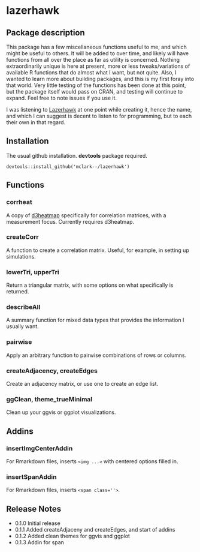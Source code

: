 # lazerhawk


## Package description
This package has a few miscellaneous functions useful to me, and which might be useful to others. It will be added to over time, and likely will have functions from all over the place as far as utility is concerned.  Nothing extraordinarily unique is here at present, more or less tweaks/variations of available R functions that do almost what I want, but not quite.  Also, I wanted to learn more about building packages, and this is my first foray into that world.  Very little testing of the functions has been done at this point, but the package itself would pass on CRAN, and testing will continue to expand.  Feel free to note issues if you use it.

I was listening to [Lazerhawk](http://lazerhawk.bandcamp.com/album/redline) at one point while creating it, hence the name, and which I can suggest is decent to listen to for programming, but to each their own in that regard.

## Installation
The usual github installation. **devtools** package required.

```{r}
devtools::install_github('mclark--/lazerhawk')
```

## Functions
### corrheat
A copy of [d3heatmap](https://github.com/rstudio/d3heatmap) specifically for correlation matrices, with a measurement focus.  Currently requires d3heatmap.

### createCorr
A function to create a correlation matrix. Useful, for example, in setting up simulations.

### lowerTri, upperTri
Return a triangular matrix, with some options on what specifically is returned.

### describeAll
A summary function for mixed data types that provides the information I usually want.

### pairwise
Apply an arbitrary function to pairwise combinations of rows or columns.

### createAdjacency, createEdges
Create an adjacency matrix, or use one to create an edge list.

### ggClean, theme_trueMinimal
Clean up your ggvis or ggplot visualizations.

## Addins
### insertImgCenterAddin 
For Rmarkdown files, inserts `<img ...>` with centered options filled in.

### insertSpanAddin 
For Rmarkdown files, inserts `<span class=''>`.


## Release Notes
- 0.1.0 Initial release
- 0.1.1 Added createAdjaceny and createEdges, and start of addins
- 0.1.2 Added clean themes for ggvis and ggplot
- 0.1.3 Addin for span

